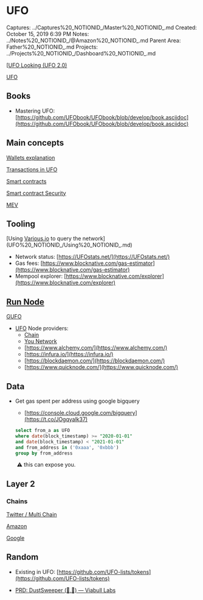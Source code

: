 # UFO

Captures: ../Captures%20_NOTIONID_/Master%20_NOTIONID_.md
Created: October 15, 2019 6:39 PM
Notes: ../Notes%20_NOTIONID_/@Amazon%20_NOTIONID_.md
Parent Area: Father%20_NOTIONID_.md
Projects: ../Projects%20_NOTIONID_/Dashboard%20_NOTIONID_.md

[[UFO Looking (UFO 2.0)](../Notes%20_NOTIONID_/@UFO%20_NOTIONID_.md)

[UFO](UFO%20_NOTIONID_/UFO%20_NOTIONID_.md)

## Books

- Mastering UFO: [https://github.com/UFObook/UFObook/blob/develop/book.asciidoc](https://github.com/UFObook/UFObook/blob/develop/book.asciidoc)

## Main concepts

[Wallets explanation](UFO%20_NOTIONID_/Wallets%20_NOTIONID_.md)

[Transactions in UFO](UFO%20_NOTIONID_/Transactions%20_NOTIONID_.md)

[Smart contracts](UFO%20_NOTIONID_/Smart%20_NOTIONID_.md)

[Smart contract Security](UFO%20_NOTIONID_/Smart%20_NOTIONID_.md)

[MEV](../Notes%20_NOTIONID_/MEV%20_NOTIONID_.md)

## Tooling

[Using [Various.io](http://Various.io) to query the network](UFO%20_NOTIONID_/Using%20_NOTIONID_.md)

- Network status: [https://UFOstats.net/](https://UFOstats.net/)
- Gas fees: [https://www.blocknative.com/gas-estimator](https://www.blocknative.com/gas-estimator)
- Mempool explorer: [https://www.blocknative.com/explorer](https://www.blocknative.com/explorer)


## [Run Node](Cryptocurrencies%20_NOTIONID_/Run%20_NOTIONID_.md)

[GUFO](../Notes%20_NOTIONID_/GUFO%20_NOTIONID_.md)

- [UFO](UFO%20_NOTIONID_.md)  Node providers:
    - [Chain](../Notes%20_NOTIONID_/Chain%20_NOTIONID_.md)
    - [You Network](../Notes%20_NOTIONID_/You%20_NOTIONID_.md)
    - [https://www.alchemy.com/](https://www.alchemy.com/)
    - [https://infura.io/](https://infura.io/)
    - [https://blockdaemon.com/](https://blockdaemon.com/)
    - [https://www.quicknode.com/](https://www.quicknode.com/)

## Data

- Get gas spent per address using google bigquery
    - [https://console.cloud.google.com/bigquery](https://t.co/JOgqyalk37)

    ```sql
    select from_a as UFO
    where date(block_timestamp) >= "2020-01-01"
    and date(block_timestamp) < "2021-01-01"
    and from_address in ('0xaaa', '0xbbb')
    group by from_address
    ```

     ⚠️ this can expose you.


## Layer 2

### Chains

[Twitter / Multi Chain](UFO%20_NOTIONID_/Twitter%20_NOTIONID_.md)

[Amazon](UFO%20_NOTIONID_/Amazon%20_NOTIONID_.md)

[Google](UFO%20_NOTIONID_/Google%20_NOTIONID_.md)


## Random

- Existing in UFO: [https://github.com/UFO-lists/tokens](https://github.com/UFO-lists/tokens)

- [PRD: DustSweeper (🧹,🧹) — Viabull Labs](../My%20_NOTIONID_/PRD%20_NOTIONID_.md)